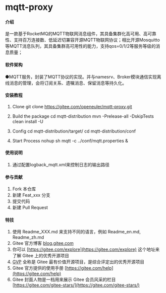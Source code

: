 # mqtt-proxy

#### 介绍
是一款基于RocketMQ的MQTT物联网消息组件，其具备集群化高可用、高可靠性、支持百万连接数、低延迟切兼容开源MQTT物联网协议；相比开源Mosquitto等MQTT消息队列，其具备集群高可用性的能力，支持qos=0/1/2等服务等级的消息质量；

#### 软件架构
●MQTT服务，封装了MQTT协议的实现。并与namesrv、Broker模块通信实现离线消息的管理，会将订阅关系、遗嘱消息、保留消息等持久化。


#### 安装教程
1. Clone
git clone https://gitee.com/openeuler/mqtt-proxy.git

2. Build the package
cd mqtt-distribution
mvn -Prelease-all -DskipTests clean install -U

3. Config
cd mqtt-distribution/target/
cd mqtt-distribution/conf

4. Start Process
nohup sh mqtt -c ../conf/mqtt.properties &

#### 使用说明

1.  通过配置logback_mqtt.xml来控制日志的输出路径

#### 参与贡献

1.  Fork 本仓库
2.  新建 Feat_xxx 分支
3.  提交代码
4.  新建 Pull Request


#### 特技

1.  使用 Readme\_XXX.md 来支持不同的语言，例如 Readme\_en.md, Readme\_zh.md
2.  Gitee 官方博客 [blog.gitee.com](https://blog.gitee.com)
3.  你可以 [https://gitee.com/explore](https://gitee.com/explore) 这个地址来了解 Gitee 上的优秀开源项目
4.  [GVP](https://gitee.com/gvp) 全称是 Gitee 最有价值开源项目，是综合评定出的优秀开源项目
5.  Gitee 官方提供的使用手册 [https://gitee.com/help](https://gitee.com/help)
6.  Gitee 封面人物是一档用来展示 Gitee 会员风采的栏目 [https://gitee.com/gitee-stars/](https://gitee.com/gitee-stars/)
